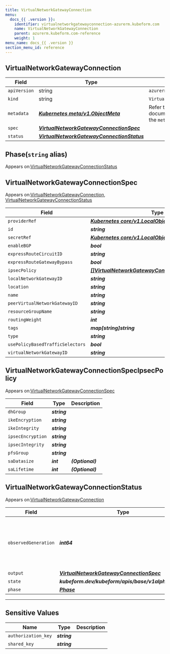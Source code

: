 ```yaml
---
title: VirtualNetworkGatewayConnection
menu:
  docs_{{ .version }}:
    identifier: virtualnetworkgatewayconnection-azurerm.kubeform.com
    name: VirtualNetworkGatewayConnection
    parent: azurerm.kubeform.com-reference
    weight: 1
menu_name: docs_{{ .version }}
section_menu_id: reference
---
```


## VirtualNetworkGatewayConnection
| Field | Type | Description |
| ------ | ----- | ----------- |
| `apiVersion` | string | `azurerm.kubeform.com/v1alpha1` |
|    `kind` | string | `VirtualNetworkGatewayConnection` |
| `metadata` | ***[Kubernetes meta/v1.ObjectMeta](https://kubernetes.io/docs/reference/generated/kubernetes-api/v1.13/#objectmeta-v1-meta)***|Refer to the Kubernetes API documentation for the fields of the `metadata` field.|
| `spec` | ***[VirtualNetworkGatewayConnectionSpec](#virtualnetworkgatewayconnectionspec)***||
| `status` | ***[VirtualNetworkGatewayConnectionStatus](#virtualnetworkgatewayconnectionstatus)***||
## Phase(`string` alias)

Appears on:[VirtualNetworkGatewayConnectionStatus](#virtualnetworkgatewayconnectionstatus)

## VirtualNetworkGatewayConnectionSpec

Appears on:[VirtualNetworkGatewayConnection](#virtualnetworkgatewayconnection), [VirtualNetworkGatewayConnectionStatus](#virtualnetworkgatewayconnectionstatus)

| Field | Type | Description |
| ------ | ----- | ----------- |
| `providerRef` | ***[Kubernetes core/v1.LocalObjectReference](https://kubernetes.io/docs/reference/generated/kubernetes-api/v1.13/#localobjectreference-v1-core)***||
| `id` | ***string***||
| `secretRef` | ***[Kubernetes core/v1.LocalObjectReference](https://kubernetes.io/docs/reference/generated/kubernetes-api/v1.13/#localobjectreference-v1-core)***||
| `enableBGP` | ***bool***| ***(Optional)*** |
| `expressRouteCircuitID` | ***string***| ***(Optional)*** |
| `expressRouteGatewayBypass` | ***bool***| ***(Optional)*** |
| `ipsecPolicy` | ***[[]VirtualNetworkGatewayConnectionSpecIpsecPolicy](#virtualnetworkgatewayconnectionspecipsecpolicy)***| ***(Optional)*** |
| `localNetworkGatewayID` | ***string***| ***(Optional)*** |
| `location` | ***string***||
| `name` | ***string***||
| `peerVirtualNetworkGatewayID` | ***string***| ***(Optional)*** |
| `resourceGroupName` | ***string***||
| `routingWeight` | ***int***| ***(Optional)*** |
| `tags` | ***map[string]string***| ***(Optional)*** |
| `type` | ***string***||
| `usePolicyBasedTrafficSelectors` | ***bool***| ***(Optional)*** |
| `virtualNetworkGatewayID` | ***string***||
## VirtualNetworkGatewayConnectionSpecIpsecPolicy

Appears on:[VirtualNetworkGatewayConnectionSpec](#virtualnetworkgatewayconnectionspec)

| Field | Type | Description |
| ------ | ----- | ----------- |
| `dhGroup` | ***string***||
| `ikeEncryption` | ***string***||
| `ikeIntegrity` | ***string***||
| `ipsecEncryption` | ***string***||
| `ipsecIntegrity` | ***string***||
| `pfsGroup` | ***string***||
| `saDatasize` | ***int***| ***(Optional)*** |
| `saLifetime` | ***int***| ***(Optional)*** |
## VirtualNetworkGatewayConnectionStatus

Appears on:[VirtualNetworkGatewayConnection](#virtualnetworkgatewayconnection)

| Field | Type | Description |
| ------ | ----- | ----------- |
| `observedGeneration` | ***int64***| ***(Optional)*** Resource generation, which is updated on mutation by the API Server.|
| `output` | ***[VirtualNetworkGatewayConnectionSpec](#virtualnetworkgatewayconnectionspec)***| ***(Optional)*** |
| `state` | ***kubeform.dev/kubeform/apis/base/v1alpha1.State***| ***(Optional)*** |
| `phase` | ***[Phase](#phase)***| ***(Optional)*** |
---
## Sensitive Values
| Name | Type | Description |
|------|------|-------------|
| `authorization_key` | ***string*** ||
| `shared_key` | ***string*** ||
